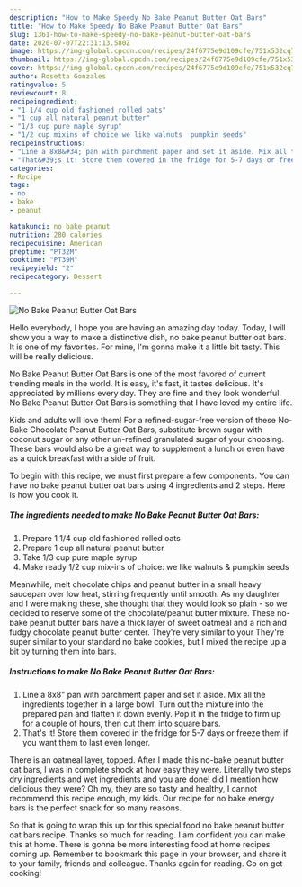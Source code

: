 ```yaml
---
description: "How to Make Speedy No Bake Peanut Butter Oat Bars"
title: "How to Make Speedy No Bake Peanut Butter Oat Bars"
slug: 1361-how-to-make-speedy-no-bake-peanut-butter-oat-bars
date: 2020-07-07T22:31:13.580Z
image: https://img-global.cpcdn.com/recipes/24f6775e9d109cfe/751x532cq70/no-bake-peanut-butter-oat-bars-recipe-main-photo.jpg
thumbnail: https://img-global.cpcdn.com/recipes/24f6775e9d109cfe/751x532cq70/no-bake-peanut-butter-oat-bars-recipe-main-photo.jpg
cover: https://img-global.cpcdn.com/recipes/24f6775e9d109cfe/751x532cq70/no-bake-peanut-butter-oat-bars-recipe-main-photo.jpg
author: Rosetta Gonzales
ratingvalue: 5
reviewcount: 8
recipeingredient:
- "1 1/4 cup old fashioned rolled oats"
- "1 cup all natural peanut butter"
- "1/3 cup pure maple syrup"
- "1/2 cup mixins of choice we like walnuts  pumpkin seeds"
recipeinstructions:
- "Line a 8x8&#34; pan with parchment paper and set it aside. Mix all the ingredients together in a large bowl. Turn out the mixture into the prepared pan and flatten it down evenly. Pop it in the fridge to firm up for a couple of hours, then cut them into square bars."
- "That&#39;s it! Store them covered in the fridge for 5-7 days or freeze them if you want them to last even longer."
categories:
- Recipe
tags:
- no
- bake
- peanut

katakunci: no bake peanut 
nutrition: 280 calories
recipecuisine: American
preptime: "PT32M"
cooktime: "PT39M"
recipeyield: "2"
recipecategory: Dessert

---
```



![No Bake Peanut Butter Oat Bars](https://img-global.cpcdn.com/recipes/24f6775e9d109cfe/751x532cq70/no-bake-peanut-butter-oat-bars-recipe-main-photo.jpg)

Hello everybody, I hope you are having an amazing day today. Today, I will show you a way to make a distinctive dish, no bake peanut butter oat bars. It is one of my favorites. For mine, I'm gonna make it a little bit tasty. This will be really delicious.

No Bake Peanut Butter Oat Bars is one of the most favored of current trending meals in the world. It is easy, it's fast, it tastes delicious. It's appreciated by millions every day. They are fine and they look wonderful. No Bake Peanut Butter Oat Bars is something that I have loved my entire life.

Kids and adults will love them! For a refined-sugar-free version of these No-Bake Chocolate Peanut Butter Oat Bars, substitute brown sugar with coconut sugar or any other un-refined granulated sugar of your choosing. These bars would also be a great way to supplement a lunch or even have as a quick breakfast with a side of fruit.


To begin with this recipe, we must first prepare a few components. You can have no bake peanut butter oat bars using 4 ingredients and 2 steps. Here is how you cook it.

<!--inarticleads1-->

##### The ingredients needed to make No Bake Peanut Butter Oat Bars:

1. Prepare 1 1/4 cup old fashioned rolled oats
1. Prepare 1 cup all natural peanut butter
1. Take 1/3 cup pure maple syrup
1. Make ready 1/2 cup mix-ins of choice: we like walnuts &amp; pumpkin seeds


Meanwhile, melt chocolate chips and peanut butter in a small heavy saucepan over low heat, stirring frequently until smooth. As my daughter and I were making these, she thought that they would look so plain - so we decided to reserve some of the chocolate/peanut butter mixture. These no-bake peanut butter bars have a thick layer of sweet oatmeal and a rich and fudgy chocolate peanut butter center. They&#39;re very similar to your They&#39;re super similar to your standard no bake cookies, but I mixed the recipe up a bit by turning them into bars. 

<!--inarticleads2-->

##### Instructions to make No Bake Peanut Butter Oat Bars:

1. Line a 8x8&#34; pan with parchment paper and set it aside. Mix all the ingredients together in a large bowl. Turn out the mixture into the prepared pan and flatten it down evenly. Pop it in the fridge to firm up for a couple of hours, then cut them into square bars.
1. That&#39;s it! Store them covered in the fridge for 5-7 days or freeze them if you want them to last even longer.


There is an oatmeal layer, topped. After I made this no-bake peanut butter oat bars, I was in complete shock at how easy they were. Literally two steps dry ingredients and wet ingredients and you are done! did I mention how delicious they were? Oh my, they are so tasty and healthy, I cannot recommend this recipe enough, my kids. Our recipe for no bake energy bars is the perfect snack for so many reasons. 

So that is going to wrap this up for this special food no bake peanut butter oat bars recipe. Thanks so much for reading. I am confident you can make this at home. There is gonna be more interesting food at home recipes coming up. Remember to bookmark this page in your browser, and share it to your family, friends and colleague. Thanks again for reading. Go on get cooking!
